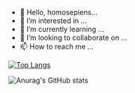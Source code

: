- 👋 Hello, homosepiens...
- 👀 I’m interested in ...
- 🌱 I’m currently learning ...
- 💞️ I’m looking to collaborate on ...
- 📫 How to reach me ...





[![Top Langs](https://github-readme-stats.vercel.app/api/top-langs/?username=amRajesh)](https://github.com/anuraghazra/github-readme-stats)


![Anurag's GitHub stats](https://github-readme-stats.vercel.app/api?username=amRajesh&show_icons=true&theme=radical)
<!---
RajeshShettigar/RajeshShettigar is a ✨ special ✨ repository because its `README.md` (this file) appears on your GitHub profile.
You can click the Preview link to take a look at your changes.
--->
